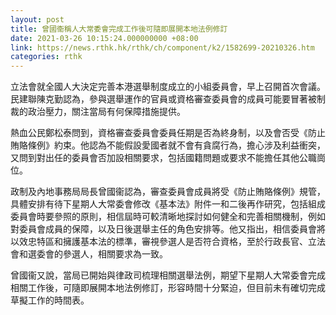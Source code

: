 ```yaml
---
layout: post
title: 曾國衞稱人大常委會完成工作後可隨即展開本地法例修訂
date: 2021-03-26 10:15:24.000000000 +08:00
link: https://news.rthk.hk/rthk/ch/component/k2/1582699-20210326.htm
categories: rthk
---
```


立法會就全國人大決定完善本港選舉制度成立的小組委員會，早上召開首次會議。民建聯陳克勤認為，參與選舉運作的官員或資格審查委員會的成員可能要冒著被制裁的政治壓力，關注當局有何保障措施提供。

熱血公民鄭松泰問到，資格審查委員會委員任期是否為終身制，以及會否受《防止賄賂條例》約束。他認為不能假設愛國者就不會有貪腐行為，擔心涉及利益衝突，又問到對出任的委員會否加設相關要求，包括國籍問題或要求不能擔任其他公職崗位。

政制及內地事務局局長曾國衞認為，審查委員會成員將受《防止賄賂條例》規管，具體安排有待下星期人大常委會修改《基本法》附件一和二後再作研究，包括組成委員會時要參照的原則，相信屆時可較清晰地探討如何健全和完善相關機制，例如對委員會成員的保障，以及日後選舉主任的角色安排等。他又指出，相信委員會將以效忠特區和擁護基本法的標準，審視參選人是否符合資格，至於行政長官、立法會和選委會的參選人，相關要求為一致。

曾國衞又說，當局已開始與律政司梳理相關選舉法例，期望下星期人大常委會完成相關工作後，可隨即展開本地法例修訂，形容時間十分緊迫，但目前未有確切完成草擬工作的時間表。
